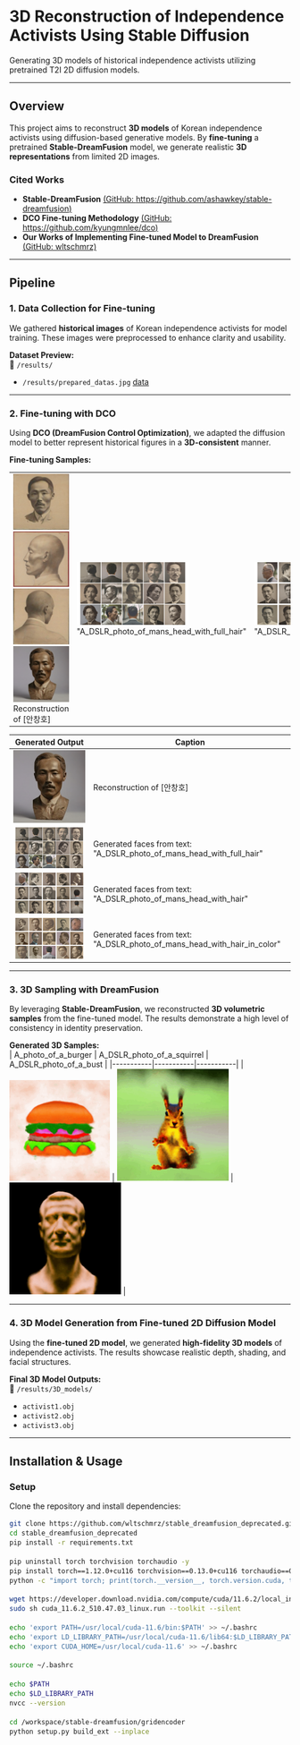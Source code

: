 # **3D Reconstruction of Independence Activists Using Stable Diffusion**  
Generating 3D models of historical independence activists utilizing pretrained T2I 2D diffusion models.

---

## **Overview**  
This project aims to reconstruct **3D models** of Korean independence activists using diffusion-based generative models. By **fine-tuning** a pretrained **Stable-DreamFusion** model, we generate realistic **3D representations** from limited 2D images.

### **Cited Works**  
- **Stable-DreamFusion** [(GitHub: https://github.com/ashawkey/stable-dreamfusion)](https://github.com/ashawkey/stable-dreamfusion)  
- **DCO Fine-tuning Methodology** [(GitHub: https://github.com/kyungmnlee/dco)](https://github.com/kyungmnlee/dco)  
- **Our Works of Implementing Fine-tuned Model to DreamFusion** [(GitHub: wltschmrz)](https://github.com/wltschmrz/stable_dreamfusion_deprecated)  
---

## **Pipeline**  

### **1. Data Collection for Fine-tuning**  
We gathered **historical images** of Korean independence activists for model training. These images were preprocessed to enhance clarity and usability.  

**Dataset Preview:**  
📁 `/results/`  
- `/results/prepared_datas.jpg`
  [data](/results/prepared_datas.jpg)
---

### **2. Fine-tuning with DCO**  
Using **DCO (DreamFusion Control Optimization)**, we adapted the diffusion model to better represent historical figures in a **3D-consistent** manner.  

**Fine-tuning Samples:**

<table>
  <tr>
    <td>
      <img src="results/finetuned_sample_datas/test_front_42.png" width="100">
      <img src="results/finetuned_sample_datas/test_side_42.png" width="100">
      <img src="results/finetuned_sample_datas/test_back_42.png" width="100">
      <img src="results/finetuned_sample_datas/test_plain_42.png" width="100">
      <br> Reconstruction of [안창호]
    </td>
    <td><img src="results/finetuned_sample_datas/iter1000_A_DSLR_photo_of_mans_head_with_full_hair.jpeg" width="200"><br> "A_DSLR_photo_of_mans_head_with_full_hair"</td>
    <td><img src="results/finetuned_sample_datas/iter1000_A_DSLR_photo_of_mans_head_with_hair.jpeg" width="200"><br> "A_DSLR_photo_of_mans_head_with_hair"</td>
    <td><img src="results/finetuned_sample_datas/iter1000_A_DSLR_photo_of_mans_head_with_hair_in_color.jpeg" width="200"><br> "A_DSLR_photo_of_mans_head_with_hair_in_color"</td>
  </tr>
</table>

| Generated Output | Caption |
|----------------|---------|
| ![Output 1](results/finetuned_sample_datas/test_plain_42.png) | Reconstruction of [안창호] |
| ![Output 2](results/finetuned_sample_datas/iter1000_A_DSLR_photo_of_mans_head_with_full_hair.jpeg) | Generated faces from text: "A_DSLR_photo_of_mans_head_with_full_hair" |
| ![Output 3](results/finetuned_sample_datas/iter1000_A_DSLR_photo_of_mans_head_with_hair.jpeg) | Generated faces from text: "A_DSLR_photo_of_mans_head_with_hair" |
| ![Output 4](results/finetuned_sample_datas/iter1000_A_DSLR_photo_of_mans_head_with_hair_in_color.jpeg) | Generated faces from text: "A_DSLR_photo_of_mans_head_with_hair_in_color" |

---

### **3. 3D Sampling with DreamFusion**  
By leveraging **Stable-DreamFusion**, we reconstructed **3D volumetric samples** from the fine-tuned model. The results demonstrate a high level of consistency in identity preservation.

**Generated 3D Samples:**  
| A_photo_of_a_burger | A_DSLR_photo_of_a_squirrel | A_DSLR_photo_of_a_bust |
|-----------|-----------|-----------|
| ![3D Sample 1](results/dreamfusion_samples/A_photo_of_a_burger.gif) | ![3D Sample 2](results/dreamfusion_samples/A_DSLR_photo_of_a_squirrel.gif) | ![3D Sample 3](results/dreamfusion_samples/A_DSLR_photo_of_a_bust.gif) |

---

### **4. 3D Model Generation from Fine-tuned 2D Diffusion Model**  
Using the **fine-tuned 2D model**, we generated **high-fidelity 3D models** of independence activists. The results showcase realistic depth, shading, and facial structures.

**Final 3D Model Outputs:**  
📁 `/results/3D_models/`  
- `activist1.obj`  
- `activist2.obj`  
- `activist3.obj`  

---

## **Installation & Usage**  

### **Setup**
Clone the repository and install dependencies:
```bash
git clone https://github.com/wltschmrz/stable_dreamfusion_deprecated.git
cd stable_dreamfusion_deprecated
pip install -r requirements.txt

pip uninstall torch torchvision torchaudio -y
pip install torch==1.12.0+cu116 torchvision==0.13.0+cu116 torchaudio==0.12.0 --extra-index-url https://download.pytorch.org/whl/cu116
python -c "import torch; print(torch.__version__, torch.version.cuda, torch.cuda.is_available())"

wget https://developer.download.nvidia.com/compute/cuda/11.6.2/local_installers/cuda_11.6.2_510.47.03_linux.run
sudo sh cuda_11.6.2_510.47.03_linux.run --toolkit --silent

echo 'export PATH=/usr/local/cuda-11.6/bin:$PATH' >> ~/.bashrc
echo 'export LD_LIBRARY_PATH=/usr/local/cuda-11.6/lib64:$LD_LIBRARY_PATH' >> ~/.bashrc
echo 'export CUDA_HOME=/usr/local/cuda-11.6' >> ~/.bashrc

source ~/.bashrc

echo $PATH
echo $LD_LIBRARY_PATH
nvcc --version

cd /workspace/stable-dreamfusion/gridencoder
python setup.py build_ext --inplace

